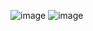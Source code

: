 ![image](https://github.com/Ankur-3012/CodeQuest_CQ18_PROBLEM3/assets/162669322/a3b2b8eb-c284-40cb-acc0-835db8330f37)
![image](https://github.com/Ankur-3012/CodeQuest_CQ18_PROBLEM3/assets/162669322/e1705b2d-ead7-44bd-853a-77c1e2a25f7d)

